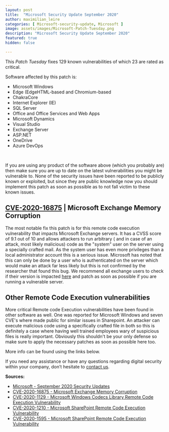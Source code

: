 ```yaml
---
layout: post
title:  "Microsoft Security Update September 2020"
author: maximilian_leire
categories: [ Microsoft-security-update, Microsoft ]
image: assets/images/Microsoft-Patch-Tuesday.png
description: "Microsoft Security Update September 2020"
featured: true
hidden: false

---
```


This *Patch Tuesday* fixes 129 known vulnerabilities of which 23 are rated as critical. <br>

Software affected by this patch is: 
* Microsoft Windows 
* Edge (EdgeHTML-based and Chromium-based 
* ChakraCore 
* Internet Explorer (IE) 
* SQL Server 
* Office and Office Services and Web Apps 
* Microsoft Dynamics 
* Visual Studio 
* Exchange Server 
* ASP.&#8203;NET 
* OneDrive 
* Azure DevOps 
<br>

If you are using any product of the software above (which you probably are) then make sure you are up to date on the latest vulnerabilities you might be vulnerable to. None of the security issues have been reported to be publicly known or exploited, but since they are public knowledge now you should implement this patch as soon as possible as to not fall victim to these known issues. <br>

## [CVE-2020-16875](https://portal.msrc.microsoft.com/en-US/security-guidance/advisory/CVE-2020-16875) | Microsoft Exchange Memory Corruption 

The most notable fix this patch is for this remote code execution vulnerability that impacts Microsoft Exchange servers. It has a CVSS score of 9.1 out of 10 and allows attackers to run arbitrary ( and in case of an attack, most likely malicious) code as the "system" user on the server using a specially crafted mail. As the system user has even more privileges than a local administrator account this is a serious issue. Microsoft has noted that this can only be done by a user who is authenticated on the server which would make an attack far less likely but this is not confirmed by the researcher that found this bug. We recommend all exchange users to check if their version is impacted [here](https://portal.msrc.microsoft.com/en-US/security-guidance/advisory/CVE-2020-16875) and patch as soon as possible if you are running a vulnerable server. <br>

## Other Remote Code Execution vulnerabilities <br>

More critical Remote code Execution vulnerabilities have been found in other software as well. One was reported for Microsoft Windows and seven CVE's where made public for similar issues in Sharepoint. An attacker can execute malicious code using a specifically crafted file in both so this is definitely a case where having well trained employees wary of suspicious files is really important. Obviously this shouldn't be your only defense so make sure to apply the necessary patches as soon as possible here too. <br> 

More info can be found using the links below. <br>

If you need any assistance or have any questions regarding digital security within your company, don’t hesitate to [contact us](hhttps://www.ordina.be/en/services/security-and-privacy/). 

 

**Sources:** 

* [Microsoft - September 2020 Security Updates](https://portal.msrc.microsoft.com/en-us/security-guidance/releasenotedetail/2020-Sep) 
* [CVE-2020-16875 - Microsoft Exchange Memory Corruption](https://portal.msrc.microsoft.com/en-US/security-guidance/advisory/CVE-2020-16875) 
* [CVE-2020-1129 - Microsoft Windows Codecs Library Remote Code Execution Vulnerability](https://portal.msrc.microsoft.com/en-US/security-guidance/advisory/CVE-2020-1129) 
* [CVE-2020-1210 - Microsoft SharePoint Remote Code Execution Vulnerability](https://portal.msrc.microsoft.com/en-US/security-guidance/advisory/CVE-2020-1210) 
* [CVE-2020-1595 - Microsoft SharePoint Remote Code Execution Vulnerability](https://portal.msrc.microsoft.com/en-US/security-guidance/advisory/CVE-2020-1595) 